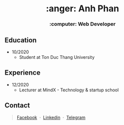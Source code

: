 <h1 align="center">:anger: Anh Phan</h1>

<h3 align="center">:computer: Web Developer</h3>

## Education
- 10/2020
  - Student at Ton Duc Thang University

## Experience
- 12/2020
  - Lecturer at MindX - Technology & startup school

## Contact
> [Facebook](https://www.facebook.com/hoanganh.ugly/) &nbsp;&middot;&nbsp;
> [Linkedin](https://www.linkedin.com/in/teoanhss113/) &nbsp;&middot;&nbsp;
> [Telegram](https://t.me/teoanhss113)
